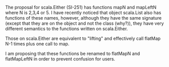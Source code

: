 The proposal for scala.Either (SI-251) has functions mapN and mapLeftN where N is 2,3,4 or 5. I have recently noticed that object scala.List also has functions of these names, however, although they have the same signature (except that they are on the object and not the class (why?)), they have very different semantics to the functions written on scala.Either.

Those on scala.Either are equivalent to "lifting" and effectively call flatMap N-1 times plus one call to map.

I am proposing that these functions be renamed to flatMapN and flatMapLeftN in order to prevent confusion for users.
